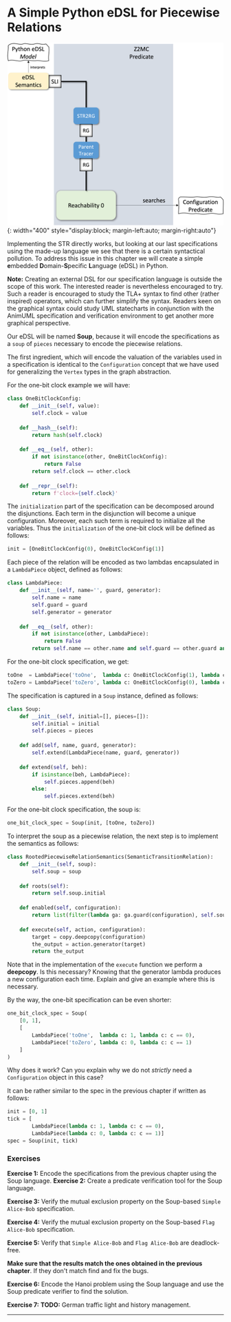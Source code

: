 # A Simple Python eDSL for Piecewise Relations

![Progress Overview](/assets/img/z2mc/overview_04.png){: width="400" style="display:block; margin-left:auto; margin-right:auto"}

Implementing the STR directly works, but looking at our last specifications using the made-up language we see that there is a certain syntactical pollution. To address this issue in this chapter we will create a simple **e**mbedded **D**omain-**S**pecific **L**anguage (eDSL) in Python.

**Note:** Creating an external DSL for our specification language is outside the scope of this work. The interested reader is nevertheless encouraged to try. Such a reader is encouraged to study the TLA+ syntax to find other (rather inspired) operators, which can further simplify the syntax. Readers keen on the graphical syntax could study UML statecharts in conjunction with the AnimUML specification and verification environment to get another more graphical perspective.

Our eDSL will be named **Soup**, because it will encode the specifications as a `soup` of `pieces` necessary to encode the piecewise relations.

The first ingredient, which will encode the valuation of the variables used in a specification is identical to the `Configuration` concept that we have used for generalizing the `Vertex` types in the graph abstraction.

For the one-bit clock example we will have:

```python
class OneBitClockConfig:
    def __init__(self, value):
        self.clock = value

    def __hash__(self):
        return hash(self.clock)

    def __eq__(self, other):
        if not isinstance(other, OneBitClockConfig):
            return False
        return self.clock == other.clock

    def __repr__(self):
        return f'clock={self.clock}'
```

The `initialization` part of the specification can be decomposed around the disjunctions. Each term in the disjunction will become a unique configuration. Moreover, each such term is required to initialize all the variables. Thus the `initialization` of the one-bit clock will be defined as follows:

```python
init = [OneBitClockConfig(0), OneBitClockConfig(1)]
```

Each piece of the relation will be encoded as two lambdas encapsulated in a `LambdaPiece` object, defined as follows:

```python
class LambdaPiece:
    def __init__(self, name='', guard, generator):
        self.name = name
        self.guard = guard
        self.generator = generator

    def __eq__(self, other):
        if not isinstance(other, LambdaPiece):
            return False
        return self.name == other.name and self.guard == other.guard and self.generator == other.generator
```

For the one-bit clock specification, we get:

```python
toOne  = LambdaPiece('toOne',  lambda c: OneBitClockConfig(1), lambda c: c.clock == 0)
toZero = LambdaPiece('toZero', lambda c: OneBitClockConfig(0), lambda c: c.clock == 1 )
```

The specification is captured in a `Soup` instance, defined as follows:

```python
class Soup:
    def __init__(self, initial=[], pieces=[]):
        self.initial = initial
        self.pieces = pieces

    def add(self, name, guard, generator):
        self.extend(LambdaPiece(name, guard, generator))

    def extend(self, beh):
        if isinstance(beh, LambdaPiece):
            self.pieces.append(beh)
        else:
            self.pieces.extend(beh)
```

For the one-bit clock specification, the soup is:

```python
one_bit_clock_spec = Soup(init, [toOne, toZero])
```

To interpret the soup as a piecewise relation, the next step is to implement the semantics as follows:

```python
class RootedPiecewiseRelationSemantics(SemanticTransitionRelation):
    def __init__(self, soup):
        self.soup = soup

    def roots(self):
        return self.soup.initial

    def enabled(self, configuration):
        return list(filter(lambda ga: ga.guard(configuration), self.soup.pieces))

    def execute(self, action, configuration):
        target = copy.deepcopy(configuration)
        the_output = action.generator(target)
        return the_output
```

Note that in the implementation of the `execute` function we perform a **deepcopy**. Is this necessary? Knowing that the generator lambda produces a new configuration each time. Explain and give an example where this is necessary.

By the way, the one-bit specification can be even shorter:

```python
one_bit_clock_spec = Soup(
    [0, 1],
    [
        LambdaPiece('toOne',  lambda c: 1, lambda c: c == 0),
        LambdaPiece('toZero', lambda c: 0, lambda c: c == 1)
    ]
)
```

Why does it work? Can you explain why we do not *strictly* need a `Configuration` object in this case?

It can be rather similar to the spec in the previous chapter if written as follows:

```python
init = [0, 1]
tick = [
        LambdaPiece(lambda c: 1, lambda c: c == 0),
        LambdaPiece(lambda c: 0, lambda c: c == 1)]
spec = Soup(init, tick)
```

### Exercises

**Exercise 1:** Encode the specifications from the previous chapter using the Soup language.
**Exercise 2:** Create a predicate verification tool for the Soup language.

**Exercise 3:** Verify the mutual exclusion property on the Soup-based `Simple Alice-Bob` specification.

**Exercise 4:** Verify the mutual exclusion property on the Soup-based `Flag Alice-Bob` specification.

**Exercise 5:** Verify that `Simple Alice-Bob` and `Flag Alice-Bob` are deadlock-free.

**Make sure that the results match the ones obtained in the previous chapter**. If they don't match find and fix the bugs.

**Exercise 6:** Encode the Hanoi problem using the Soup language and use the Soup predicate verifier to find the solution.

**Exercise 7:** **TODO:** German traffic light and history management.

<hr>

